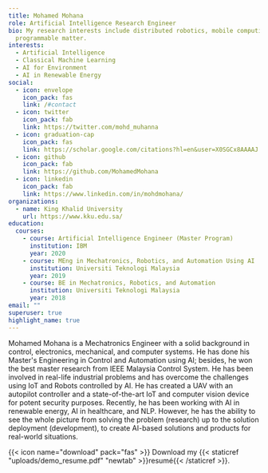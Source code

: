 ```yaml
---
title: Mohamed Mohana
role: Artificial Intelligence Research Engineer
bio: My research interests include distributed robotics, mobile computing and
  programmable matter.
interests:
  - Artificial Intelligence
  - Classical Machine Learning
  - AI for Environment
  - AI in Renewable Energy
social:
  - icon: envelope
    icon_pack: fas
    link: /#contact
  - icon: twitter
    icon_pack: fab
    link: https://twitter.com/mohd_muhanna
  - icon: graduation-cap
    icon_pack: fas
    link: https://scholar.google.com/citations?hl=en&user=X0SGCx8AAAAJ
  - icon: github
    icon_pack: fab
    link: https://github.com/MohamedMohana
  - icon: linkedin
    icon_pack: fab
    link: https://www.linkedin.com/in/mohdmohana/
organizations:
  - name: King Khalid University
    url: https://www.kku.edu.sa/
education:
  courses:
    - course: Artificial Intelligence Engineer (Master Program)
      institution: IBM
      year: 2020
    - course: MEng in Mechatronics, Robotics, and Automation Using AI
      institution: Universiti Teknologi Malaysia
      year: 2019
    - course: BE in Mechatronics, Robotics, and Automation 
      institution: Universiti Teknologi Malaysia
      year: 2018
email: ""
superuser: true
highlight_name: true
---
```


Mohamed Mohana is a Mechatronics Engineer with a solid background in control, electronics, mechanical, and computer systems. He has done his Master's Engineering in Control and Automation using AI; besides, he won the best master research from IEEE Malaysia Control System. He has been involved in real-life industrial problems and has overcome the challenges using IoT and Robots controlled by AI. He has created a UAV with an autopilot controller and a state-of-the-art IoT and computer vision device for potent security purposes. Recently, he has been working with AI in renewable energy, AI in healthcare, and NLP. However, he has the ability to see the whole picture from solving the problem (research) up to the solution deployment (development), to create AI-based solutions and products for real-world situations.


{{< icon name="download" pack="fas" >}} Download my {{< staticref "uploads/demo_resume.pdf" "newtab" >}}resumé{{< /staticref >}}.
